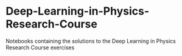 # Deep-Learning-in-Physics-Research-Course
Notebooks containing the solutions to the Deep Learning in Physics Research Course exercises 
